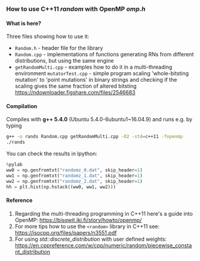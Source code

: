 ### How to use C++11 *random* with OpenMP *omp.h*

#### What is here?

Three files showing how to use it:

 - `Random.h` - header file for the library
 - `Random.cpp` - implementations of functions generating RNs from different distributions, but using the same engine
 - `getRandomMulti.cpp` - examples how to do it in a multi-threading environment
  `mutatorTest.cpp` - simple program scaling 'whole-bitsting mutation' to 'point mutations' in binary strings and checking if the scaling gives the same fraction of altered bitsting https://ndownloader.figshare.com/files/2546683


#### Compilation

Compiles with **g++ 5.4.0** (Ubuntu 5.4.0-6ubuntu1~16.04.9) and runs e.g. by typing

```bash
g++ -o rands Random.cpp getRandomMulti.cpp -O2 -std=c++11 -fopenmp
./rands
```

You can check the results in Ipython:

```python
%pylab
ww0 = np.genfromtxt("randomz_0.dat", skip_header=1)
ww1 = np.genfromtxt("randomz_1.dat", skip_header=1)
ww2 = np.genfromtxt("randomz_2.dat", skip_header=1)
hh = plt.hist(np.hstack((ww0, ww1, ww2)))
```


#### Reference

 1. Regarding the multi-threading programming in C++11 here's a guide into OpenMP: https://bisqwit.iki.fi/story/howto/openmp/
 1. For more tips how to use the `<random>` library in C++11 see: https://isocpp.org/files/papers/n3551.pdf
 1. For using *std::discrete\_distribution* with user defined weights: https://en.cppreference.com/w/cpp/numeric/random/piecewise_constant_distribution
